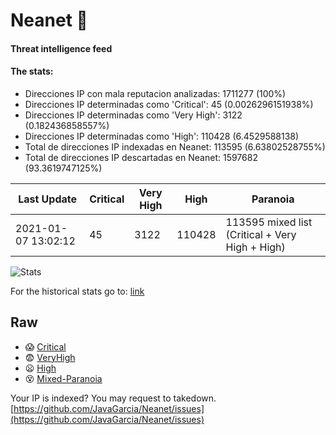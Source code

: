 # Neanet :hocho:
#### Threat intelligence feed
#### The stats:

- Direcciones IP con mala reputacion analizadas: 1711277 (100%)
- Direcciones IP determinadas como 'Critical':  45 (0.0026296151938%)
- Direcciones IP determinadas como 'Very High':  3122 (0.182436858557%)
- Direcciones IP determinadas como 'High':  110428 (6.4529588138)
- Total de direcciones IP indexadas en Neanet:  113595 (6.63802528755%)
- Total de direcciones IP descartadas en Neanet:  1597682 (93.3619747125%)

| Last Update | Critical | Very High | High | Paranoia |
| --- | --- | --- | --- | --- |
| 2021-01-07 13:02:12 | 45 | 3122 | 110428 | 113595 mixed list (Critical + Very High + High)|

![Stats](https://docs.google.com/spreadsheets/d/e/2PACX-1vSnaNMIXVabIpDJjufMlzH7poXnshF3mgd8Is1g9ytUEzVsP5my4Trn8f-xkoLLQ38xpL3HtmUexLo6/pubchart?oid=501124687&format=image)

For the historical stats go to: [link](/stats.csv)
## Raw
- :scream: [Critical](https://raw.githubusercontent.com/JavaGarcia/Neanet/master/blacklists/neanet_critical.txt)
- :fearful: [VeryHigh](https://raw.githubusercontent.com/JavaGarcia/Neanet/master/blacklists/neanet_veryHigh.txtt)
- :frowning: [High](https://raw.githubusercontent.com/JavaGarcia/Neanet/master/blacklists/neanet_high.txt)
- :dizzy_face: [Mixed-Paranoia](https://raw.githubusercontent.com/JavaGarcia/Neanet/master/blacklists/neanet_all.txt)


Your IP is indexed? You may request to takedown. [https://github.com/JavaGarcia/Neanet/issues](https://github.com/JavaGarcia/Neanet/issues)




























































































































































































































































































































































































































































































































































































































































































































































































































































































































































































































































































































































































































































































































































































































































































































































































































































































































































































































































































































































































































































































































































































































































































































































































































































































































































































































































































































































































































































































































































































































































































































































































































































































































































































































































